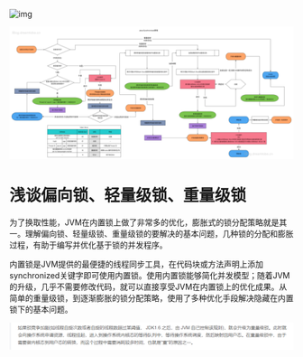 ![img](assets/}H{KZ08Y%6GGO`C`N}38Q$I.png)

![img](assets/4491294-e3bcefb2bacea224.png)

# 浅谈偏向锁、轻量级锁、重量级锁

为了换取性能，JVM在内置锁上做了非常多的优化，膨胀式的锁分配策略就是其一。理解偏向锁、轻量级锁、重量级锁的要解决的基本问题，几种锁的分配和膨胀过程，有助于编写并优化基于锁的并发程序。

内置锁是JVM提供的最便捷的线程同步工具，在代码块或方法声明上添加synchronized关键字即可使用内置锁。使用内置锁能够简化并发模型；随着JVM的升级，几乎不需要修改代码，就可以直接享受JVM在内置锁上的优化成果。从简单的重量级锁，到逐渐膨胀的锁分配策略，使用了多种优化手段解决隐藏在内置锁下的基本问题。



![image-20210222183305136](assets/image-20210222183305136.png)